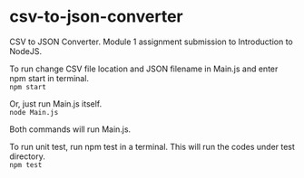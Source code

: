 # csv-to-json-converter
CSV to JSON Converter. Module 1 assignment submission to Introduction to NodeJS.

To run change CSV file location and JSON filename in Main.js and enter npm start in terminal.
<br />
`npm start`

Or, just run Main.js itself.
<br />
`node Main.js`

Both commands will run Main.js.

To run unit test, run npm test in a terminal. This will run the codes under test directory.
<br />
`npm test`
